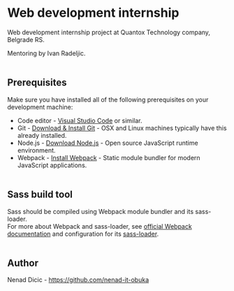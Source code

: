 # Web development internship

Web development internship project at Quantox Technology company, Belgrade RS.   
   
Mentoring by Ivan Radeljic.<br><br>


## Prerequisites      

Make sure you have installed all of the following prerequisites on your development machine:      

* Code editor - [Visual Studio Code](https://code.visualstudio.com/download) or similar.   
* Git - [Download & Install Git](https://git-scm.com/downloads) - OSX and Linux machines typically have this already installed.   
* Node.js - [Download Node.js](https://nodejs.org/en/download/) - Open source JavaScript runtime environment.   
* Webpack - [Install Webpack](https://v4.webpack.js.org/guides/getting-started/) - Static module bundler for modern JavaScript applications.<br><br>


## Sass build tool

Sass should be compiled using Webpack module bundler and its sass-loader.   
For more about Webpack and sass-loader, see [official Webpack documentation](https://v4.webpack.js.org/concepts/) and configuration for its [sass-loader](https://v4.webpack.js.org/loaders/sass-loader/).<br><br>


## Author      

Nenad Dicic - https://github.com/nenad-it-obuka

